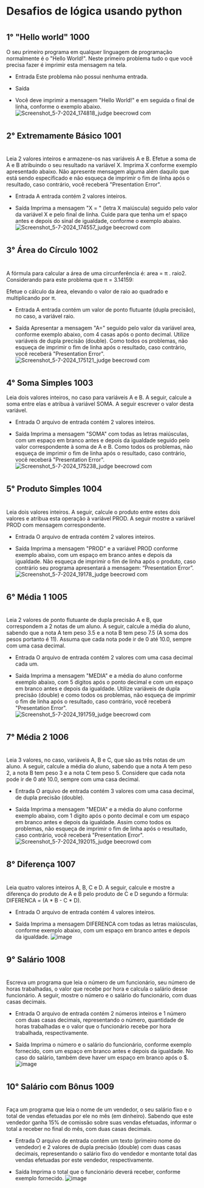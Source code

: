 # Desafios de lógica usando python
#
## 1° "Hello world" 1000

O seu primeiro programa em qualquer linguagem de programação normalmente é o "Hello World!". Neste primeiro problema tudo o que você precisa fazer é imprimir esta mensagem na tela.

- Entrada
Este problema não possui nenhuma entrada.

- Saída
- Você deve imprimir a mensagem "Hello World!" e em seguida o final de linha, conforme o exemplo abaixo.
![Screenshot_5-7-2024_174818_judge beecrowd com](https://github.com/isa-reira-hub/Beecrowd/assets/158104466/830644b3-f758-4a95-9c15-610f0ee20cb8)







#
## 2° Extremamente Básico 1001
#
Leia 2 valores inteiros e armazene-os nas variáveis A e B. Efetue a soma de A e B atribuindo o seu resultado na variável X. Imprima X conforme exemplo apresentado abaixo. Não apresente mensagem alguma além daquilo que está sendo especificado e não esqueça de imprimir o fim de linha após o resultado, caso contrário, você receberá "Presentation Error".

- Entrada
A entrada contém 2 valores inteiros.

- Saída
Imprima a mensagem "X = " (letra X maiúscula) seguido pelo valor da variável X e pelo final de linha. Cuide para que tenha um e!
spaço antes e depois do sinal de igualdade, conforme o exemplo abaixo.
![Screenshot_5-7-2024_174557_judge beecrowd com](https://github.com/isa-reira-hub/Beecrowd/assets/158104466/731b21c0-4eb6-4fc5-a518-7fed4123f7e1)







#
## 3° Área do Círculo 1002
#
A fórmula para calcular a área de uma circunferência é: area = π . raio2. Considerando para este problema que π = 3.14159:

Efetue o cálculo da área, elevando o valor de raio ao quadrado e multiplicando por π.

- Entrada
A entrada contém um valor de ponto flutuante (dupla precisão), no caso, a variável raio.

- Saída
Apresentar a mensagem "A=" seguido pelo valor da variável area, conforme exemplo abaixo, com 4 casas após o ponto decimal. Utilize variáveis de dupla precisão (double). Como todos os problemas, não esqueça de imprimir o fim de linha após o resultado, caso contrário, você receberá "Presentation Error".
![Screenshot_5-7-2024_175121_judge beecrowd com](https://github.com/isa-reira-hub/Beecrowd/assets/158104466/13c2d5bc-01ca-4f62-a5c4-78f93b50aaa5)






#
## 4° Soma Simples 1003
Leia dois valores inteiros, no caso para variáveis A e B. A seguir, calcule a soma entre elas e atribua à variável SOMA. A seguir escrever o valor desta variável.

- Entrada
O arquivo de entrada contém 2 valores inteiros.

- Saída
Imprima a mensagem "SOMA" com todas as letras maiúsculas, com um espaço em branco antes e depois da igualdade seguido pelo valor correspondente à soma de A e B. Como todos os problemas, não esqueça de imprimir o fim de linha após o resultado, caso contrário, você receberá "Presentation Error".
![Screenshot_5-7-2024_175238_judge beecrowd com](https://github.com/isa-reira-hub/Beecrowd/assets/158104466/2a49e15c-7c01-4727-bf79-ae3df2b7b7d7)






#
## 5° Produto Simples 1004
#
Leia dois valores inteiros. A seguir, calcule o produto entre estes dois valores e atribua esta operação à variável PROD. A seguir mostre a variável PROD com mensagem correspondente.   

- Entrada
O arquivo de entrada contém 2 valores inteiros.

- Saída
Imprima a mensagem "PROD" e a variável PROD conforme exemplo abaixo, com um espaço em branco antes e depois da igualdade. Não esqueça de imprimir o fim de linha após o produto, caso contrário seu programa apresentará a mensagem: “Presentation Error”.
![Screenshot_5-7-2024_19178_judge beecrowd com](https://github.com/isa-reira-hub/Beecrowd/assets/158104466/babd0d48-24f6-439e-907c-69aabb4253ab)







#
## 6° Média 1 1005
#
Leia 2 valores de ponto flutuante de dupla precisão A e B, que correspondem a 2 notas de um aluno. A seguir, calcule a média do aluno, sabendo que a nota A tem peso 3.5 e a nota B tem peso 7.5 (A soma dos pesos portanto é 11). Assuma que cada nota pode ir de 0 até 10.0, sempre com uma casa decimal.

- Entrada
O arquivo de entrada contém 2 valores com uma casa decimal cada um.

- Saída
Imprima a mensagem "MEDIA" e a média do aluno conforme exemplo abaixo, com 5 dígitos após o ponto decimal e com um espaço em branco antes e depois da igualdade. Utilize variáveis de dupla precisão (double) e como todos os problemas, não esqueça de imprimir o fim de linha após o resultado, caso contrário, você receberá "Presentation Error".
![Screenshot_5-7-2024_191759_judge beecrowd com](https://github.com/isa-reira-hub/Beecrowd/assets/158104466/46371e13-736f-4f91-9de3-4de80dddb4f6)






#
## 7° Média 2 1006
#
Leia 3 valores, no caso, variáveis A, B e C, que são as três notas de um aluno. A seguir, calcule a média do aluno, sabendo que a nota A tem peso 2, a nota B tem peso 3 e a nota C tem peso 5. Considere que cada nota pode ir de 0 até 10.0, sempre com uma casa decimal.

- Entrada
O arquivo de entrada contém 3 valores com uma casa decimal, de dupla precisão (double).

- Saída
Imprima a mensagem "MEDIA" e a média do aluno conforme exemplo abaixo, com 1 dígito após o ponto decimal e com um espaço em branco antes e depois da igualdade. Assim como todos os problemas, não esqueça de imprimir o fim de linha após o resultado, caso contrário, você receberá "Presentation Error".
![Screenshot_5-7-2024_192015_judge beecrowd com](https://github.com/isa-reira-hub/Beecrowd/assets/158104466/6624183d-e70e-4a8b-befc-05a94c91a1d0)






#
## 8° Diferença 1007
#
Leia quatro valores inteiros A, B, C e D. A seguir, calcule e mostre a diferença do produto de A e B pelo produto de C e D segundo a fórmula: DIFERENCA = (A * B - C * D).

- Entrada
O arquivo de entrada contém 4 valores inteiros.

- Saída
Imprima a mensagem DIFERENCA com todas as letras maiúsculas, conforme exemplo abaixo, com um espaço em branco antes e depois da igualdade.
![image](https://github.com/isa-reira-hub/Beecrowd/assets/158104466/c4548605-c511-4d70-834e-bfedaf85d7c3)





#
## 9° Salário 1008
#
Escreva um programa que leia o número de um funcionário, seu número de horas trabalhadas, o valor que recebe por hora e calcula o salário desse funcionário. A seguir, mostre o número e o salário do funcionário, com duas casas decimais.

- Entrada
O arquivo de entrada contém 2 números inteiros e 1 número com duas casas decimais, representando o número, quantidade de horas trabalhadas e o valor que o funcionário recebe por hora trabalhada, respectivamente.

- Saída
Imprima o número e o salário do funcionário, conforme exemplo fornecido, com um espaço em branco antes e depois da igualdade. No caso do salário, também deve haver um espaço em branco após o $.
![image](https://github.com/isa-reira-hub/Beecrowd/assets/158104466/6c7cbaff-dbce-498d-bd83-d1960cd51bdf)





#
## 10° Salário com Bônus 1009
#
Faça um programa que leia o nome de um vendedor, o seu salário fixo e o total de vendas efetuadas por ele no mês (em dinheiro). Sabendo que este vendedor ganha 15% de comissão sobre suas vendas efetuadas, informar o total a receber no final do mês, com duas casas decimais.

- Entrada
O arquivo de entrada contém um texto (primeiro nome do vendedor) e 2 valores de dupla precisão (double) com duas casas decimais, representando o salário fixo do vendedor e montante total das vendas efetuadas por este vendedor, respectivamente.

- Saída
Imprima o total que o funcionário deverá receber, conforme exemplo fornecido.
![image](https://github.com/isa-reira-hub/Beecrowd/assets/158104466/ca4bffc8-c4ec-45c2-993f-a2cfbe40ab43)




























